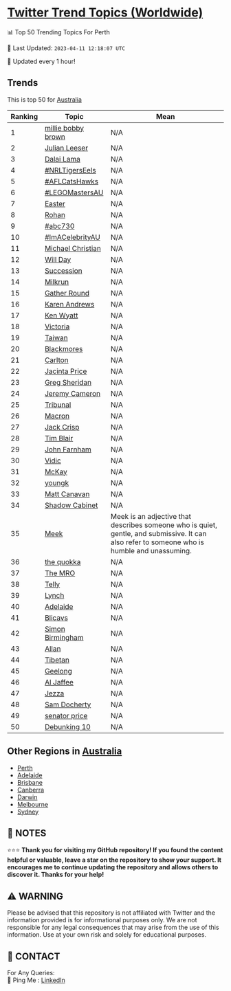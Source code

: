 [Twitter Trend Topics (Worldwide)](https://github.com/ErcinDedeoglu/Twitter-Trend-Topics)
==========


📊 Top 50 Trending Topics For Perth

📆 Last Updated: `2023-04-11 12:18:07 UTC`

🔧 Updated every 1 hour!


## Trends

This is top 50 for [Australia](</Australia>)

| Ranking | Topic | Mean |
| ------- | ------------ | ------------ |
| 1 | [millie bobby brown](http://twitter.com/search?q=millie+bobby+brown) | N/A |
| 2 | [Julian Leeser](http://twitter.com/search?q=Julian+Leeser) | N/A |
| 3 | [Dalai Lama](http://twitter.com/search?q=Dalai+Lama) | N/A |
| 4 | [#NRLTigersEels](http://twitter.com/search?q=%23NRLTigersEels) | N/A |
| 5 | [#AFLCatsHawks](http://twitter.com/search?q=%23AFLCatsHawks) | N/A |
| 6 | [#LEGOMastersAU](http://twitter.com/search?q=%23LEGOMastersAU) | N/A |
| 7 | [Easter](http://twitter.com/search?q=Easter) | N/A |
| 8 | [Rohan](http://twitter.com/search?q=Rohan) | N/A |
| 9 | [#abc730](http://twitter.com/search?q=%23abc730) | N/A |
| 10 | [#ImACelebrityAU](http://twitter.com/search?q=%23ImACelebrityAU) | N/A |
| 11 | [Michael Christian](http://twitter.com/search?q=Michael+Christian) | N/A |
| 12 | [Will Day](http://twitter.com/search?q=Will+Day) | N/A |
| 13 | [Succession](http://twitter.com/search?q=Succession) | N/A |
| 14 | [Milkrun](http://twitter.com/search?q=Milkrun) | N/A |
| 15 | [Gather Round](http://twitter.com/search?q=Gather+Round) | N/A |
| 16 | [Karen Andrews](http://twitter.com/search?q=Karen+Andrews) | N/A |
| 17 | [Ken Wyatt](http://twitter.com/search?q=Ken+Wyatt) | N/A |
| 18 | [Victoria](http://twitter.com/search?q=Victoria) | N/A |
| 19 | [Taiwan](http://twitter.com/search?q=Taiwan) | N/A |
| 20 | [Blackmores](http://twitter.com/search?q=Blackmores) | N/A |
| 21 | [Carlton](http://twitter.com/search?q=Carlton) | N/A |
| 22 | [Jacinta Price](http://twitter.com/search?q=Jacinta+Price) | N/A |
| 23 | [Greg Sheridan](http://twitter.com/search?q=Greg+Sheridan) | N/A |
| 24 | [Jeremy Cameron](http://twitter.com/search?q=Jeremy+Cameron) | N/A |
| 25 | [Tribunal](http://twitter.com/search?q=Tribunal) | N/A |
| 26 | [Macron](http://twitter.com/search?q=Macron) | N/A |
| 27 | [Jack Crisp](http://twitter.com/search?q=Jack+Crisp) | N/A |
| 28 | [Tim Blair](http://twitter.com/search?q=Tim+Blair) | N/A |
| 29 | [John Farnham](http://twitter.com/search?q=John+Farnham) | N/A |
| 30 | [Vidic](http://twitter.com/search?q=Vidic) | N/A |
| 31 | [McKay](http://twitter.com/search?q=McKay) | N/A |
| 32 | [youngk](http://twitter.com/search?q=youngk) | N/A |
| 33 | [Matt Canavan](http://twitter.com/search?q=Matt+Canavan) | N/A |
| 34 | [Shadow Cabinet](http://twitter.com/search?q=Shadow+Cabinet) | N/A |
| 35 | [Meek](http://twitter.com/search?q=Meek) | Meek is an adjective that describes someone who is quiet, gentle, and submissive. It can also refer to someone who is humble and unassuming. |
| 36 | [the quokka](http://twitter.com/search?q=the+quokka) | N/A |
| 37 | [The MRO](http://twitter.com/search?q=The+MRO) | N/A |
| 38 | [Telly](http://twitter.com/search?q=Telly) | N/A |
| 39 | [Lynch](http://twitter.com/search?q=Lynch) | N/A |
| 40 | [Adelaide](http://twitter.com/search?q=Adelaide) | N/A |
| 41 | [Blicavs](http://twitter.com/search?q=Blicavs) | N/A |
| 42 | [Simon Birmingham](http://twitter.com/search?q=Simon+Birmingham) | N/A |
| 43 | [Allan](http://twitter.com/search?q=Allan) | N/A |
| 44 | [Tibetan](http://twitter.com/search?q=Tibetan) | N/A |
| 45 | [Geelong](http://twitter.com/search?q=Geelong) | N/A |
| 46 | [Al Jaffee](http://twitter.com/search?q=Al+Jaffee) | N/A |
| 47 | [Jezza](http://twitter.com/search?q=Jezza) | N/A |
| 48 | [Sam Docherty](http://twitter.com/search?q=Sam+Docherty) | N/A |
| 49 | [senator price](http://twitter.com/search?q=senator+price) | N/A |
| 50 | [Debunking 10](http://twitter.com/search?q=Debunking+10) | N/A |



## Other Regions in [Australia](</Australia>)

* [Perth](</Australia/Perth.md>)
* [Adelaide](</Australia/Adelaide.md>)
* [Brisbane](</Australia/Brisbane.md>)
* [Canberra](</Australia/Canberra.md>)
* [Darwin](</Australia/Darwin.md>)
* [Melbourne](</Australia/Melbourne.md>)
* [Sydney](</Australia/Sydney.md>)



## 📝 NOTES

⭐⭐⭐ **Thank you for visiting my GitHub repository! If you found the content helpful or valuable, leave a star on the repository to show your support. It encourages me to continue updating the repository and allows others to discover it. Thanks for your help!**


## ⚠️ WARNING

Please be advised that this repository is not affiliated with Twitter and the information provided is for informational purposes only. We are not responsible for any legal consequences that may arise from the use of this information. Use at your own risk and solely for educational purposes.


## 📨 CONTACT

 For Any Queries:  
            🏓 Ping Me : [LinkedIn](https://www.linkedin.com/in/ercindedeoglu/)
